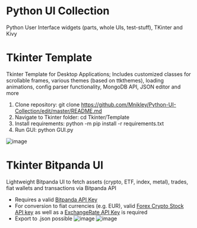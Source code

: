 # Python UI Collection
Python User Interface widgets (parts, whole UIs, test-stuff), TKinter and Kivy

# Tkinter Template
Tkinter Template for Desktop Applications; Includes customized classes for scrollable frames, various themes (based on ttkthemes), loading animations, config parser functionality, MongoDB API, JSON editor and more

1. Clone repository: git clone https://github.com/Mnikley/Python-UI-Collection/edit/master/README.md
2. Navigate to Tkinter folder: cd Tkinter/Template
3. Install requirements: python -m pip install -r requirements.txt
4. Run GUI: python GUI.py

![image](https://user-images.githubusercontent.com/75040444/132994677-9fb3b5f0-9f16-4bbc-a24a-9a9fab63c93f.png)

# Tkinter Bitpanda UI
Lightweight Bitpanda UI to fetch assets (crypto, ETF, index, metal), trades, fiat wallets and transactions via Bitpanda API
- Requires a valid [Bitpanda API Key](https://web.bitpanda.com/apikey)
- For conversion to fiat currencies (e.g. EUR), valid [Forex Crypto Stock API key](https://fcsapi.com/document/crypto-api) as well as a [ExchangeRate API Key](https://app.exchangerate-api.com/sign-up) is required
- Export to .json possible
![image](https://user-images.githubusercontent.com/75040444/134554837-976e3d1a-bac7-4306-83e4-ebd5f0e51108.png)
![image](https://user-images.githubusercontent.com/75040444/134555724-a53edbb8-db9a-42ad-9bb3-4b122dc74d2b.png)

